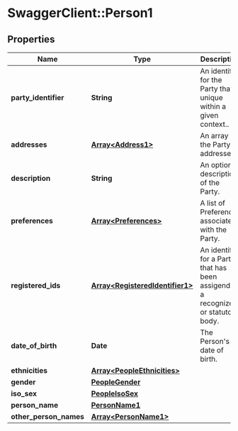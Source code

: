 # SwaggerClient::Person1

## Properties
Name | Type | Description | Notes
------------ | ------------- | ------------- | -------------
**party_identifier** | **String** | An identifier for the Party that is unique within a given context.. | [optional] 
**addresses** | [**Array&lt;Address1&gt;**](Address1.md) | An array of the Party&#39;s addresses. | [optional] 
**description** | **String** | An optional description of the Party. | [optional] [default to &quot;null&quot;]
**preferences** | [**Array&lt;Preferences&gt;**](Preferences.md) | A list of Preferences associated with the Party. | [optional] 
**registered_ids** | [**Array&lt;RegisteredIdentifier1&gt;**](RegisteredIdentifier1.md) | An identifier for a Party that has been assigend by a recognized or statutory body. | [optional] 
**date_of_birth** | **Date** | The Person&#39;s date of birth. | [optional] 
**ethnicities** | [**Array&lt;PeopleEthnicities&gt;**](PeopleEthnicities.md) |  | [optional] 
**gender** | [**PeopleGender**](PeopleGender.md) |  | [optional] 
**iso_sex** | [**PeopleIsoSex**](PeopleIsoSex.md) |  | [optional] 
**person_name** | [**PersonName1**](PersonName1.md) |  | [optional] 
**other_person_names** | [**Array&lt;PersonName1&gt;**](PersonName1.md) |  | [optional] 


